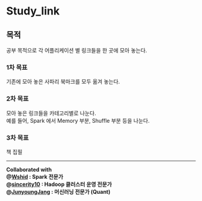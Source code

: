 # Study_link

## 목적 </br>
공부 목적으로 각 어플리케이션 별 링크들을 한 곳에 모아 놓는다. </br>

### 1차 목표 </br>
기존에 모아 놓은 사파리 북마크를 모두 옮겨 놓는다. </br>

### 2차 목표 </br>
모아 놓은 링크들을 카테고리별로 나눈다.</br>
예를 들어, Spark 에서 Memory 부분, Shuffle 부분 등을 나눈다.</br>

### 3차 목표 </br>
책 집필 </br>

------------------------------

**Collaborated with </br>
@[Wshid](https://github.com/Wshid) : Spark 전문가 </br>
@[sincerity10](https://github.com/sincerity10) : Hadoop 클러스터 운영 전문가</br>
@[JunyoungJang](https://github.com/JunyoungJang) : 머신러닝 전문가 (Quant)</br>**
 
